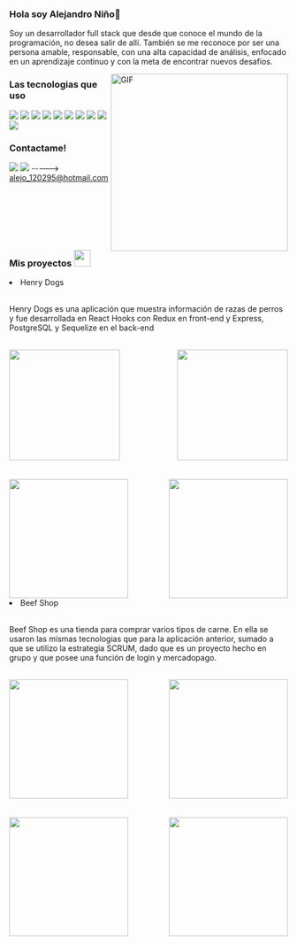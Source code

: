 ### Hola soy Alejandro Niño👋
<div>
<p>Soy un desarrollador full stack que desde que conoce el mundo de la programación, no desea salir de allí. También se me reconoce por ser una persona amable, responsable, con una alta capacidad de análisis, enfocado en un aprendizaje continuo y con la meta de encontrar nuevos desafios. </p>

<img align="right" alt="GIF" height="320px" src="https://i.pinimg.com/originals/e4/26/70/e426702edf874b181aced1e2fa5c6cde.gif" />

### Las tecnologias que uso

<a src="https://www.javascript.com/"><img src="https://img.icons8.com/color/48/000000/javascript.png"/></a>
<a src="https://reactjs.org/"><img src="https://img.icons8.com/color/48/000000/react-native.png"/></a>
<a src="https://es.redux.js.org/"><img src="https://img.icons8.com/color/48/000000/redux.png"/></a>
<a src="https://nodejs.org/"><img src="https://img.icons8.com/color/48/000000/nodejs.png"/></a>
<a src="https://www.postgresql.org/"><img src="https://img.icons8.com/color/48/000000/postgresql.png"/></a>
<a src="https://git-scm.com/"><img src="https://img.icons8.com/color/48/000000/git.png"/></a>
<a src="https://visualstudio.microsoft.com/"><img src="https://img.icons8.com/color/48/000000/visual-studio.png"/></a>
<a src="https://www.npmjs.com/"><img src="https://img.icons8.com/color/48/000000/npm.png"/></a>
<a src="https://getbootstrap.com/"><img src="https://img.icons8.com/color/48/000000/bootstrap.png"/></a>
<a src="https://github.com/"><img src="https://img.icons8.com/color/48/000000/github--v1.png"/></a>

### Contactame!
<a src="https://www.linkedin.com/in/david-alejandro-nino/"><img src="https://img.icons8.com/color/48/000000/linkedin.png"/></a>
<a src="https://www.linkedin.com/in/david-alejandro-nino/"><img src="https://img.icons8.com/color/48/000000/microsoft-outlook.png"/></a>
-----> alejo_120295@hotmail.com

</br>
</br>  
</br>  
</br>  
</br>  
  
### Mis proyectos <img src="https://github.com/TheDudeThatCode/TheDudeThatCode/blob/master/Assets/Mario_Hello_Big.gif" width="30px">

<li> Henry Dogs </li>
</br>
<p> Henry Dogs es una aplicación que muestra información de razas de perros y fue desarrollada en React Hooks con Redux en front-end y Express, PostgreSQL y Sequelize en el back-end </p>

</br>  

<img src="https://user-images.githubusercontent.com/90222547/160092288-6c1ac6b9-d555-4e04-b90e-eaf27845c22e.png" height="200px" />

<img align="right" src="https://user-images.githubusercontent.com/90222547/160090283-1de65077-0b09-4a82-951a-c8a72c9dfbe3.png" height="200px" />

</br>  
</br>
</br>

<img src="https://user-images.githubusercontent.com/90222547/160091290-fe96568d-96e1-4d2e-9d0f-b655142cf473.png" height="215px" />

<img align="right" src="https://user-images.githubusercontent.com/90222547/160091071-3552d68a-dcb7-4693-ad78-5b2c501195ec.png" height="215px" />
</br> 
<li> Beef Shop </li>
</br>
<p> Beef Shop es una tienda para comprar varios tipos de carne. En ella se usaron las mismas tecnologias que para la aplicación anterior, sumado a que se utilizo la estrategia SCRUM, dado que es un proyecto hecho en grupo y que posee una función de login y mercadopago. </p>

</br>  

<img src="https://user-images.githubusercontent.com/90222547/160094267-10238677-8aca-401d-b652-97827358e3ed.png" height="215px" />

<img align="right" src="https://user-images.githubusercontent.com/90222547/160094293-8922ef89-116b-4c49-ba6c-67aa0e718e27.png" height="215px" />

</br>  
</br>
</br>

<img src="https://user-images.githubusercontent.com/90222547/160094313-f54d416a-7d0c-403e-9a32-3ce9950159c6.png" height="215px" />

<img align="right" src="https://user-images.githubusercontent.com/90222547/160094341-fb828c70-7bc9-4de7-9880-041cf5ac74e0.png" height="215px" />

<!--
**Alejo-Nino95/Alejo-Nino95** is a ✨ _special_ ✨ repository because its `README.md` (this file) appears on your GitHub profile.

Here are some ideas to get you started:

- 🔭 I’m currently working on ...
- 🌱 I’m currently learning ...
- 👯 I’m looking to collaborate on ...
- 🤔 I’m looking for help with ...
- 💬 Ask me about ...
- 📫 How to reach me: ...
- 😄 Pronouns: ...
- ⚡ Fun fact: ...
-->
